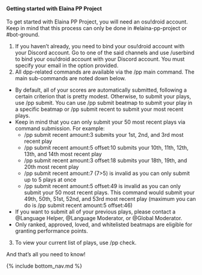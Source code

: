#### Getting started with Elaina PP Project

To get started with Elaina PP Project, you will need an osu!droid account.
Keep in mind that this process can only be done in #elaina-pp-project or #bot-ground.

1. If you haven’t already, you need to bind your osu!droid account with your Discord account. Go to one of the said channels and use /userbind to bind your osu!droid account with your Discord account. You must specify your email in the option provided.
2. All dpp-related commands are available via the /pp main command. The main sub-commands are noted down below.
- By default, all of your scores are automatically submitted, following a certain criterion that is pretty modest. Otherwise, to submit your plays, use /pp submit. You can use /pp submit beatmap to submit your play in a specific beatmap or /pp submit recent to submit your most recent plays.
- Keep in mind that you can only submit your 50 most recent plays via command submission. For example:
    - /pp submit recent amount:3 submits your 1st, 2nd, and 3rd most recent play
    - /pp submit recent amount:5 offset:10 submits your 10th, 11th, 12th, 13th, and 14th most recent play
    - /pp submit recent amount:3 offset:18 submits your 18th, 19th, and 20th most recent play
    - /pp submit recent amount:7 (7>5) is invalid as you can only submit up to 5 plays at once
    - /pp submit recent amount:5 offset:49 is invalid as you can only submit your 50 most recent plays. This command would submit your 49th, 50th, 51st, 52nd, and 53rd most recent play (maximum you can do is /pp submit recent amount:5 offset:46)
- If you want to submit all of your previous plays, please contact a @Language Helper, @Language Moderator, or @Global Moderator.
- Only ranked, approved, loved, and whitelisted beatmaps are eligible for granting performance points.
3. To view your current list of plays, use /pp check.

And that’s all you need to know!

<!-- Don't touch this part thank you -->
{% include bottom_nav.md %}